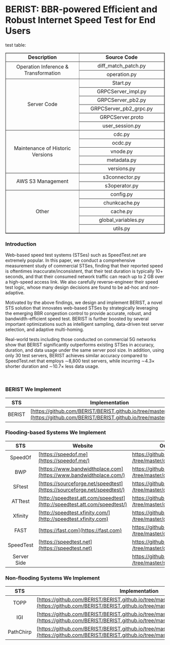 # BERIST: BBR-powered Efficient and Robust Internet Speed Test for End Users

test table:


 <table border="1" align='center'>
<tr>
<td align="center" style="width: 300px;"><b>Description<b></td>
<td align="center" style="width: 300px;"><b>Source Code<b></td>
</tr>
<tr>
<td rowspan=2 align='center' style="width: 300px;">Operation Inference &  Transformation</td>
<td align='center' style="width: 300px;">diff_match_patch.py	</td>
</tr>
<tr>
<td align='center' style="width: 300px;">operation.py	</td>
</tr>
<tr>
<td rowspan=6 align='center' style="width: 300px;">Server Code</td>
<td align='center' style="width: 300px;">Start.py</td>
</tr>
<tr>
<td align='center' style="width: 300px;">GRPCServer_impl.py</td>
</tr>
<tr>
<td align='center' style="width: 300px;">GRPCServer_pb2.py</td>
</tr>
<tr>
<td align='center' style="width: 300px;">GRPCServer_pb2_grpc.py</td>
</tr>
<tr>
<td align='center' style="width: 300px;">GRPCServer.proto</td>
</tr>
<tr>
<td align='center' style="width: 300px;">user_session.py</td>
</tr>
<tr>
<td rowspan=5 align='center' style="width: 300px;">Maintenance of Historic Versions</td>
<td align='center' style="width: 300px;">cdc.py	</td>
</tr>
<tr>
<td align='center' style="width: 300px;">ocdc.py	</td>
</tr>
<tr>
<td align='center' style="width: 300px;">vnode.py</td>
</tr>
<tr>
<td align='center' style="width: 300px;">metadata.py</td>
</tr>
<tr>
<td align='center' style="width: 300px;">versions.py	</td>
</tr>
<tr>
<td rowspan=2 align='center' style="width: 300px;">AWS S3 Management</td>
<td align='center' style="width: 300px;">s3connector.py	</td>
</tr>
<tr>
<td align='center' style="width: 300px;">s3operator.py	</td>
</tr>
<tr>
<td rowspan=5 align='center' style="width: 300px;">Other</td>
<td align='center' style="width: 300px;">config.py	</td>
</tr>
<tr>
<td align='center' style="width: 300px;">chunkcache.py	</td>
</tr>
<tr>
<td align='center' style="width: 300px;">cache.py	</td>
</tr>
<tr>
<td align='center' style="width: 300px;">global_variables.py	</td>
</tr>
<tr>
<td align='center' style="width: 300px;">utils.py	</td>
</tr>
  </table>

### Introduction
Web-based speed test systems (STSes) such as SpeedTest.net are extremely popular. In this paper, we conduct a comprehensive measurement study of commercial STSes, finding that their reported speed is oftentimes inaccurate/inconsistent, that their test duration is typically 10+ seconds, and that their consumed network traffic can reach up to 2 GB over a high-speed access link. We also carefully reverse-engineer their speed test logic, whose many design decisions are found to be ad-hoc and non-adaptive.

Motivated by the above findings, we design and implement BERIST, a novel STS solution that innovates web-based STSes by strategically leveraging the emerging BBR congestion control to provide accurate, robust, and bandwidth-efficient speed test. BERIST is further boosted by several important optimizations such as intelligent sampling, data-driven test server selection, and adaptive multi-homing.

Real-world tests including those conducted on commercial 5G networks show that BERIST significantly outperforms existing STSes in accuracy, duration, and data usage under the same server pool size. In addition, using only 30 test servers, BERIST achieves similar accuracy compared to SpeedTest.net that employs ∼8,800 test servers, while incurring ∼4.3× shorter duration and ∼10.7× less data usage.

<br/>

### BERIST We Implement



|STS|Implementation|
|:----:|------|
|BERIST|[https://github.com/BERIST/BERIST.github.io/tree/master/BERIST/](https://github.com/BERIST/BERIST.github.io/tree/master/BERIST/)|


### Flooding-based Systems We Implement



<style>
table th:nth-of-type(1) {
    width: 100px;
}
table th:nth-of-type(2) {
    width: 150px;
}
table th:nth-of-type(3) {
    width: 150px;
}
</style>


|STS|Website|Our Implementation        |
|:----:|------|------|
|SpeedOf|[https://speedof.me](https://speedof.me/)|[https://github.com/BERIST/BERIST.github.io<br/>/tree/master/client-Speedof.me/](https://github.com/BERIST/BERIST.github.io/tree/master/client-Speedof.me/)|
|BWP|[https://www.bandwidthplace.com](https://www.bandwidthplace.com/)|[https://github.com/BERIST/BERIST.github.io<br/>/tree/master/client-BandwidthPlace](https://github.com/BERIST/BERIST.github.io/tree/master/client-BandwidthPlace/)|
|SFtest|[https://sourceforge.net/speedtest](https://sourceforge.net/speedtest/)|[https://github.com/BERIST/BERIST.github.io<br/>/tree/master/client-SourceForge/](https://github.com/BERIST/BERIST.github.io/tree/master/client-SourceForge/)|
|ATTtest|[http://speedtest.att.com/speedtest](http://speedtest.att.com/speedtest/)|[https://github.com/BERIST/BERIST.github.io<br/>/tree/master/client-ATTSpeedTest/](https://github.com/BERIST/BERIST.github.io/tree/master/client-ATTSpeedTest/)|
|Xfinity|[http://speedtest.xfinity.com/](http://speedtest.xfinity.com)|[https://github.com/BERIST/BERIST.github.io<br/>/tree/master/client-XFinity/](https://github.com/BERIST/BERIST.github.io/tree/master/client-XFinity/)|
|FAST|[https://fast.com](https://fast.com)|[https://github.com/BERIST/BERIST.github.io<br/>/tree/master/client-Fast.com/](https://github.com/BERIST/BERIST.github.io/tree/master/client-Fast.com/)|
|SpeedTest|[https://speedtest.net](https://speedtest.net)|[https://github.com/BERIST/BERIST.github.io<br/>/tree/master/client-SpeedTest.net/](https://github.com/BERIST/BERIST.github.io/tree/master/client-SpeedTest.net/)|
|Server Side| |[https://github.com/BERIST/BERIST.github.io<br/>/tree/master/serverScripts/](https://github.com/BERIST/BERIST.github.io/tree/master/serverScripts/)|

### Non-flooding Systems We Implement


|STS|Implementation|
|:----:|------|
|TOPP|[https://github.com/BERIST/BERIST.github.io/tree/master/nonFlooding/TOPP.cpp](https://github.com/BERIST/BERIST.github.io/tree/master/nonFlooding/)|
|IGI|[https://github.com/BERIST/BERIST.github.io/tree/master/nonFlooding/IGI.cpp](https://github.com/BERIST/BERIST.github.io/tree/master/nonFlooding/)|
|PathChirp|[https://github.com/BERIST/BERIST.github.io/tree/master/nonFlooding/PathChirp.cpp](https://github.com/BERIST/BERIST.github.io/tree/master/nonFlooding/)|


